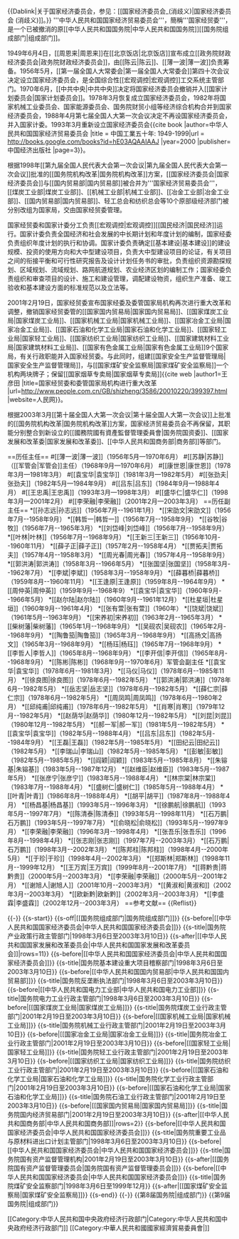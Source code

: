 {{Dablink|关于国家经济委员会，参见：[[国家经济委员会_(消歧义)|国家经济委员会 (消歧义)]]。}}
'''中华人民共和国国家经济贸易委员会'''，簡稱'''国家经贸委'''，是一个已被撤消的原[[中华人民共和国国务院|中华人民共和国国务院]][[国务院组成部门|组成部门]]。

1949年6月4日，[[周恩来|周恩来]]在[[北京饭店|北京饭店]]宣布成立[[政务院财政经济委员会|政务院财政经济委员会]]，由[[陈云|陈云]]、[[薄一波|薄一波]]负责筹备。1956年5月，[[第一届全国人大常委会|第一届全国人大常委会]]第四十次会议决定设立国家经济委员会，是全国综合性[[宏观调控|宏观调控]]工交系统主管部门。1970年6月，[[中共中央|中共中央]]决定将国家经济委员会撤销并入[[国家计划委员会|国家计划委员会]]。1978年3月恢复成立国家经济委员会，1982年将国家机械工业委员会、国家能源委员会、国务院财贸小组等经济综合机构合并到国家经济委员会，1988年4月第七届全国人大第一次会议决定不再设国家经济委员会，并入国家计委。1993年3月重新设立国家经济委员会<ref name="中华人民共和国国家经济贸易委员会2000">{{cite book |author=中华人民共和国国家经济贸易委员会 |title = 中国工業五十年: 1949-1999|url = http://books.google.com/books?id=hE03AQAAIAAJ |year=2000 |publisher=中国经济出版社 |page=3}}</ref>。

根据1998年[[第九届全国人民代表大会第一次会议|第九届全国人民代表大会第一次会议]]批准的[[国务院机构改革|国务院机构改革]]方案，[[国家经济委员会|国家经济委员会]]与[[国内贸易部|国内贸易部]]被合并为'''国家经济贸易委员会'''，[[煤炭工业部|煤炭工业部]]、[[机械工业部|机械工业部]]、[[冶金工业部|冶金工业部]]、[[国内贸易部|国内贸易部]]、轻工总会和纺织总会等10个原部级经济部门被分别改组为国家局，交由国家经贸委管理。

国家经贸委和国家计委分工负责[[宏观调控|宏观调控]][[国民经济|国民经济]]运行。国家计委负责全国经济和社会发展的中长期计划和年度计划的编制，国家经委负责组织年度计划的执行和协调。国家计委负责确定[[基本建设|基本建设]]的建设规模、投资的使用方向和大中型建设项目，负责大中型建设项目的论证，有关项目之间的衔接平衡和可行性研究报告及设计计划任务书的审批，负责组织资源勘探规划、区域规划、流域规划、路网航道规划、农业经济区划的编制工作；国家经委负责组织和审查项目的设计、施工和建设管理，调配建设物资，组织生产准备、竣工验收和基本建设方面的标准规范以及立法等。

2001年2月19日，国家经贸委宣布国家经委及委管国家局机构再次进行重大改革和调整，撤销国家经贸委管的[[国家国内贸易局|国家国内贸易局]]、[[国家煤炭工业局|国家煤炭工业局]]、[[国家机械工业局|国家机械工业局]]、[[国家冶金工业局|国家冶金工业局]]、[[国家石油和化学工业局|国家石油和化学工业局]]、[[国家轻工业局|国家轻工业局]]、[[国家纺织工业局|国家纺织工业局]]、[[国家建筑材料工业局|国家建筑材料工业局]]、[[国家有色金属工业局|国家有色金属工业局]]9个国家局，有关行政职能并入国家经贸委。与此同时，组建[[国家安全生产监督管理局|国家安全生产监督管理局]]，与[[国家煤矿安全监察局|国家煤矿安全监察局]]一个机构两块牌子；保留[[国家烟草专卖局|国家烟草专卖局]]<ref>{{cite web |author1=王彦田 |title=国家经贸委和委管国家局机构进行重大改革 |url=http://www.people.com.cn/GB/shizheng/3586/20010220/399397.html |website=人民网}}</ref>。

根据2003年3月[[第十届全国人大第一次会议|第十届全国人大第一次会议]]上批准的[[国务院机构改革|国务院机构改革]]方案，国家经济贸易委员会不再保留，其职能分别整合到新设立的[[國務院國有資產監督管理委員會|国务院国资委]]、[[国家发展和改革委|国家发展和改革委]]、[[中华人民共和国商务部|商务部]]等部门。

==历任主任==
#[[薄一波|薄一波]]（1956年5月—1970年6月）
#[[苏静|苏静]]（[[军管会|军管会]]主任）（1968年9月—1970年6月）
#[[康世恩|康世恩]]（1978年3月—1981年3月）
#[[袁宝华|袁宝华]]（1981年3月—1982年5月）
#[[张劲夫|张劲夫]]（1982年5月—1984年9月）
#[[吕东|吕东]]（1984年9月—1988年4月）
#[[王忠禹|王忠禹]]（1993年3月—1998年3月）
#[[盛华仁|盛华仁]]（1998年3月—2001年2月）
#[[李荣融|李荣融]]（2001年2月—2003年3月）
==历任副主任==
*[[孙志远|孙志远]]（1956年7月--1961年1月）
*[[宋劭文|宋劭文]]（1956年7月--1958年9月） 
*[[韩哲一|韩哲一]]（1956年7月--1958年9月） 
*[[谷牧|谷牧]]（1956年7月--1965年3月） 
*[[刘岱峰|刘岱峰]]（1956年7月--1958年9月） 
*[[叶林|叶林]]（1956年7月--1968年9月）
*[[王新三|王新三]]（1956年10月--1960年11月） 
*[[薛子正|薛子正]]（1957年2月--1958年4月） 
*[[贾拓夫|贾拓夫]]（1957年4月--1958年3月） 
*[[周光春|周光春]]（1957年4月--1958年9月）
*[[郭洪涛|郭洪涛]]（1958年3月--1966年5月） 
*[[张国坚|张国坚]]（1958年3月--1962年7月）
*[[李斌|李斌]]（1958年3月--1958年9月）
*[[薛暮桥|薛暮桥]]（1959年8月--1960年11月）
*[[王逢原|王逢原]]（1959年8月--1964年9月） 
*[[周仲英|周仲英]]（1959年9月--1968年9） 
*[[袁宝华|袁宝华]]（1960年9月--1966年5月） 
*[[赵尔陆|赵尔陆]]（1960年9月--1961年12月） 
*[[杜星垣|杜星垣]]（1960年9月--1961年4月） 
*[[张有萱|张有萱]]（1960年）
*[[饶斌|饶斌]]（1961年5月--1963年9月） 
*[[宋养初|宋养初]]（1963年2月--1965年3月）
*[[柴树藩|柴树藩]]（1965年1月--1968年9月） 
*[[吴砚农|吴砚农]]（1965年2月--1968年9月） 
*[[陶鲁笳|陶鲁笳]]（1965年3月--1968年9月） 
*[[高扬文|高扬文]]（1965年3月--1968年9月） 
*[[杨珏|杨珏]]（1965年7月--1968年9月） 
*[[李哲人|李哲人]]（1965年8月--1968年9月） 
*[[李开信|李开信]]（1965年8月--1968年9月） 
*[[陈彬|陈彬]]（1968年9月--1970年6月）军管会副主任 
*[[袁宝华|袁宝华]]（1978年6月--1981年3月） 
*[[马仪|马仪]]（1978年6月--1985年11月） 
*[[徐良图|徐良图]]（1978年6月--1982年5月） 
*[[郭洪涛|郭洪涛]]（1978年6月--1982年5月） 
*[[岳志坚|岳志坚]]（1978年6月--1982年5月） 
*[[薛仁宗|薛仁宗]]（1978年6月--1982年5月）
*[[周凤鸣|周凤鸣]]（1978年6月--1980年2月） 
*[[邱纯甫|邱纯甫]]（1978年6月--1982年5月） 
*[[肖寒|肖寒]]（1979年12月--1982年5月） 
*[[赵荫华|赵荫华]]（1980年12月--1982年5月） 
*[[刘昆|刘昆]]（1980年12月--1982年5月） 
*[[郝一军|郝一军]]（1981年5月--1982年5月） 
*[[袁宝华|袁宝华]]（1982年5月--1988年4月）
*[[吕东|吕东]]（1982年5月--1984年9月） 
*[[王磊|王磊]]（1982年5月--1985年5月） 
*[[田纪云|田纪云]]（1982年5月）
*[[李瑞山|李瑞山]]（1982年5月--1985年5月） 
*[[彭敏|彭敏]]（1982年5月--1985年5月） 
*[[阎颖|阎颖]]（1983年5月--1985年8月） 
*[[朱镕基|朱镕基]]（1983年5月--1987年12月） 
*[[赵维臣|赵维臣]]（1983年5月--1987年5月） 
*[[张彦宁|张彦宁]]（1983年5月--1988年4月）
*[[林宗棠|林宗棠]]（1983年7月--1988年4月） 
*[[盛树仁|盛树仁]]（1985年5月--1988年4月） 
*[[叶青|叶青]]（1986年8月--1988年4月） 
*[[胡平|胡平]]（1987年8月--1988年4月） 
*[[杨昌基|杨昌基]]（1993年5月--1996年3月） 
*[[徐鹏航|徐鹏航]]（1993年5月--1997年7月） 
*[[陈清泰|陈清泰]]（1993年5月--1998年11月） 
*[[石万鹏|石万鹏]]（1993年5月--1997年7月） 
*[[俞晓松|俞晓松]]（1993年5月--1997年9月） 
*[[李荣融|李荣融]]（1996年3月--1998年4月） 
*[[张吾乐|张吾乐]]（1996年8月--1998年4月） 
*[[张志刚|张志刚]]（1997年7月--2003年3月） 
*[[石万鹏|石万鹏]]（1998年3月--2002年3月） 
*[[陈邦柱|陈邦柱]]（1998年4月--2000年5月） 
*[[于珍|于珍]]（1998年4月--2002年3月） 
*[[郑斯林|郑斯林]]（1998年11月--1999年12月） 
*[[王万宾|王万宾]]（1999年8月--2001年7月）
*[[蒋黔贵|蒋黔贵]]（2000年5月--2003年3月） 
*[[李荣融|李荣融]]（2000年5月--2001年2月） 
*[[谢旭人|谢旭人]]（2001年10月--2003年3月） 
*[[黄淑和|黄淑和]]（2002年3月--2003年3月） 
*[[欧新黔|欧新黔]]（2002年3月--2003年3月） 
*[[李盛霖|李盛霖]]（2002年12月--2003年3月）
==参考文献==
{{Reflist}}


{{-}}
{{s-start}}
{{s-off|[[国务院组成部门|国务院组成部门]]}}
{{s-before|[[中华人民共和国国家经济委员会|中华人民共和国国家经济委员会]]}}
{{s-title|国务院产业政策行政主管部门|1998年3月6日至2003年3月10日}}
{{s-after|[[中华人民共和国国家发展和改革委员会|中华人民共和国国家发展和改革委员会]]|rows=11}}
{{s-before|[[中华人民共和国国家经济委员会|中华人民共和国国家经济委员会]]}}
{{s-title|国务院基本建设重大项目稽察部门|1998年3月6日至2003年3月10日}}
{{s-before|[[中华人民共和国国内贸易部|中华人民共和国国内贸易部]]}}
{{s-title|国务院反垄断执法部门|1998年3月6日至2003年3月10日}}
{{s-before|[[中华人民共和国电力工业部|中华人民共和国电力工业部]]}}
{{s-title|国务院电力工业行政主管部门|1998年3月6日至2003年3月10日}}
{{s-before|[[国家煤炭工业局|国家煤炭工业局]]}}
{{s-title|国务院煤炭工业行政主管部门|2001年2月19日至2003年3月10日}}
{{s-before|[[国家机械工业局|国家机械工业局]]}}
{{s-title|国务院机械工业行政主管部门|2001年2月19日至2003年3月10日}}
{{s-before|[[国家冶金工业局|国家冶金工业局]]}}
{{s-title|国务院冶金工业行政主管部门|2001年2月19日至2003年3月10日}}
{{s-before|[[国家轻工业局|国家轻工业局]]}}
{{s-title|国务院轻工业行政主管部门|2001年2月19日至2003年3月10日}}
{{s-before|[[国家纺织工业局|国家纺织工业局]]}}
{{s-title|国务院纺织工业行政主管部门|2001年2月19日至2003年3月10日}}
{{s-before|[[国家石油和化学工业局|国家石油和化学工业局]]}}
{{s-title|国务院化学工业行政主管部门|2001年2月19日至2003年3月10日}}
{{s-before|[[国家石油和化学工业局|国家石油和化学工业局]]}}
{{s-title|国务院石油工业行政主管部门|2001年2月19日至2003年3月10日}}
{{s-before|[[国家国内贸易局|国家国内贸易局]]}}
{{s-title|国务院国内经济贸易部门|2001年2月19日至2003年3月10日}}
{{s-after|[[中华人民共和国商务部|中华人民共和国商务部]]|rows=2}}
{{s-before|[[中华人民共和国国家经济委员会|中华人民共和国国家经济委员会]]}}
{{s-title|国务院重要工业品与原材料进出口计划主管部门|1998年3月6日至2003年3月10日}}
{{s-before|[[中华人民共和国国家经济委员会|中华人民共和国国家经济委员会]]}}
{{s-title|国务院国有资产监督管理机构|2001年2月19日至2003年3月10日}}
{{s-after|[[国务院国有资产监督管理委员会|国务院国有资产监督管理委员会]]}}
{{s-before|[[中华人民共和国国家经济委员会|中华人民共和国国家经济委员会]]}}
{{s-title|国务院煤矿安全监察部门|1998年3月6日至1999年12月}}
{{s-after|[[国家煤矿安全监察局|国家煤矿安全监察局]]}}
{{s-end}}
{{-}}
{{第8届国务院|组成部门}}
{{第9届国务院|组成部门}}

[[Category:中华人民共和国中央政府经济行政部门|Category:中华人民共和国中央政府经济行政部门]]
[[Category:中華人民共和國國家經濟貿易委員會|]]